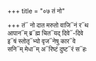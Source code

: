 +++
title = "०७ तं नो"

+++
तं᳓ नो दात मरुतो वाजि᳓नं र᳓थ  
आपान᳓म् ब्र᳓ह्म चित᳓यद् दिवे᳓-दिवे  
इ᳓षं स्तोतृ᳓भ्यो वृज᳓नेषु कार᳓वे  
सनि᳓म् मेधा᳓म् अ᳓रिष्टं दुष्ट᳓रं स᳓हः
